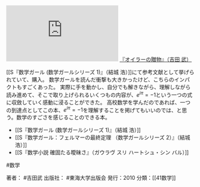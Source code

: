 [![](https://gyazo.com/e5849f730c35c9708627456db2d9c7b2.img)](http://amzn.to/3ePrdRr)
[『オイラーの贈物』（吉田 武）](https://amzn.to/3ePrdRr)

[[S『数学ガール (数学ガールシリーズ 1)』（結城 浩）]]にて参考文献として挙げられていて、購入。
数学ガールを読んだ衝撃も大きかったけど、こちらのインパクトもすごくあった。
実際に手を動かし、自分でも解きながら、理解しながら読み進めて、そこで取り上げられるいくつもの内容が、$e^{i\pi}=-1$という一つの式に収斂していく感動に浸ることができた。
高校数学を学んだのであれば、一つの到達点としてこの本、$e^{i\pi}=-1$を理解することを掲げてもいいのでは、と思う。数学のすごさを感じることのできる本。

- [[S『数学ガール (数学ガールシリーズ 1)』（結城 浩）]]
- [[S『数学ガール：フェルマーの最終定理 （数学ガールシリーズ 2）』（結城 浩）]]
- [[S『数学小説 確固たる曖昧さ』（ガウラヴ スリ ハートシュ・シン バル）]]

#数学 

著者： #吉田武
出版社： #東海大学出版会 
発行：2010
分類：[[41数学]]